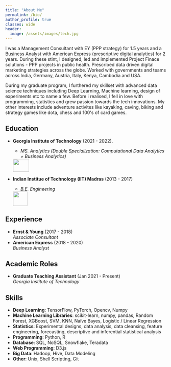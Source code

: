 ```yaml
---
title: "About Me"
permalink: /bio/
author_profile: true
classes: wide
header:
  image: /assets/images/tech.jpg
---
```


I was a Management Consultant with EY (PPP strategy) for 1.5 years and a Business Analyst with American Express (prescriptive digital analytics) for 2 years. 
During these stint, I designed, led and implemented Project Finace solutions - PPP projects in public health. Prescribed data driven digital marketing strategies across the globe. Worked with governments and teams across India, Germany, Austria, Italy, Kenya, Cambodia and USA. 

During my graduate program, I furthered my skillset with advanced data science techniques including Deep Learning, Machine learning, design of experiments etc to name a few. Before i realised, I fell in love with programming, statistics and grew passion towards the tech innovations. 
My other interests include adventure activites like kayaking, caving, biking and strategy games like dota, chess and 100's of card games. 

## Education
- **Georgia Institute of Technology** (2021 - 2022).   
  - *MS. Analytics (Double Specialization: Computational Data Analytics + Business Analytics)* 
  <img src="https://upload.wikimedia.org/wikipedia/commons/thumb/b/bf/Georgia_Tech_Yellow_Jackets_logo.svg/1200px-Georgia_Tech_Yellow_Jackets_logo.svg.png" width="50" height="40">

- **Indian Institue of Technology (IIT) Madras** (2013 - 2017)   
  -  *B.E. Engineering*
  <img src="https://upload.wikimedia.org/wikipedia/en/thumb/6/69/IIT_Madras_Logo.svg/1200px-IIT_Madras_Logo.svg.png" width="45" height="45">

  
## Experience
- **Ernst & Young** (2017 - 2018)  
  *Associate Consultant*
- **American Express** (2018 - 2020)  
  *Business Analyst*
  

## Academic Roles
- **Graduate Teaching Assistant** (Jan 2021 - Present)  
  *Georgia Institute of Technology*

## Skills
- **Deep Learning**: TensorFlow, PyTorch, Opencv, Numpy
- **Machine Learning Libraries**: scikit-learn, numpy, pandas, Random Forest, XGBoost, SVM, KNN, Naïve Bayes, Logistic / Linear Regression
- **Statistics**: Experimental designs, data analysis, data cleansing, feature engineering, forecasting, descriptive and inferential statistical analysis
- **Programming**: Python, R
- **Database**: SQL, NoSQL, Snowflake, Teradata
- **Web Programming**: D3.js
- **Big Data**: Hadoop, Hive, Data Modeling
- **Other**: Unix, Shell Scripting, Git
